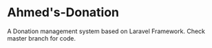 # Ahmed's-Donation
A Donation management system based on Laravel Framework.
Check master branch for code.
